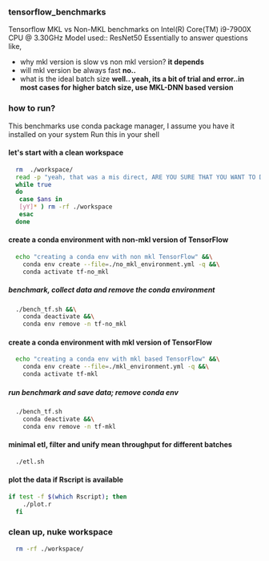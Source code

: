 ### tensorflow_benchmarks

Tensorflow MKL vs Non-MKL benchmarks on Intel(R) Core(TM) i9-7900X CPU @ 3.30GHz 
Model used:: ResNet50
Essentially to answer questions like, 

- why mkl version is slow vs non mkl version? **it depends**
- will mkl version be always fast **no..**
- what is the ideal batch size  **well.. yeah, its a bit of trial and error..in most cases for higher batch size, use MKL-DNN based version**

### how to run?
This benchmarks use conda package manager, I assume you have it installed on your system
Run this in your shell


#### let's start with a clean workspace

```bash
  rm  ./workspace/
  read -p "yeah, that was a mis direct, ARE YOU SURE THAT YOU WANT TO DELETE WORKSPACE DIRECTORY?" ans
  while true
  do
   case $ans in 
   [yY]* ) rm -rf ./workspace
   esac
  done
```
#### create a conda environment with non-mkl version of TensorFlow

```bash
  echo "creating a conda env with non mkl TensorFlow" &&\
    conda env create --file=./no_mkl_environment.yml -q &&\
    conda activate tf-no_mkl
```
##### benchmark, collect data and remove the conda environment

```bash
  ./bench_tf.sh &&\
    conda deactivate &&\
    conda env remove -n tf-no_mkl
```

#### create a conda environment with mkl version of TensorFlow

```bash
  echo "creating a conda env with mkl based TensorFlow" &&\
    conda env create --file=./mkl_environment.yml -q &&\
    conda activate tf-mkl
```

##### run benchmark and save data; remove conda env 

```bash
  ./bench_tf.sh
    conda deactivate &&\
    conda env remove -n tf-mkl
```  
#### minimal etl, filter and unify mean throughput for different batches
  
```bash
  ./etl.sh
```

#### plot the data if Rscript is available

```bash
if test -f $(which Rscript); then
    ./plot.r
  fi
```

### clean up, nuke workspace

```bash
  rm -rf ./workspace/
```
